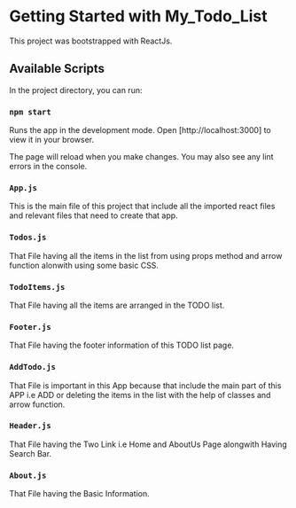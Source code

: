 # Getting Started with My_Todo_List
This project was bootstrapped with ReactJs.

## Available Scripts

In the project directory, you can run:

### `npm start`

Runs the app in the development mode.
Open [http://localhost:3000] to view it in your browser.

The page will reload when you make changes.
You may also see any lint errors in the console.

### `App.js`

This is the main file of this project that include all the imported react files and relevant files that need to 
create that app.

### `Todos.js`
That File having all the items in the list from using props method and arrow function alonwith using some basic CSS.

### `TodoItems.js`
That File having all the items are arranged in the TODO list.

### `Footer.js`
That File having the footer information of this TODO list page.


### `AddTodo.js`
That File is important in this App because that include the main part of this APP i.e ADD or deleting the items in the list
with the help of classes and arrow function.


### `Header.js`
That File having the Two Link i.e Home and AboutUs Page alongwith Having Search Bar.

### `About.js`
That File having the Basic Information.
